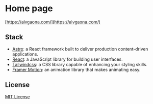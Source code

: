 # Home page

[https://alvgaona.com/](https://alvgaona.com/)

## Stack

- [Astro](https://astro.build): a React framework built to deliver production content-driven applications.
- [React](https://https://reactjs.org/): a JavaScript library for building user interfaces.
- [Tailwindcss](https://tailwindcss.com/): a CSS library capable of enhancing your styling skills.
- [Framer Motion](https://www.framer.com/motion/): an animation library that makes animating easy.

## License

[MIT License](./LICENSE)
